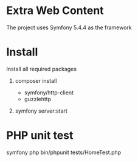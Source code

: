 # Extra Web Content
The project uses Symfony 5.4.4 as the framework 

# Install
Install all required packages
1. composer install 
    - symfony/http-client
    - guzzlehttp

2. symfony server:start

# PHP unit test
symfony php bin/phpunit tests/HomeTest.php
